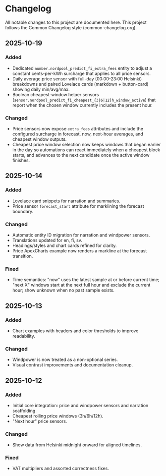 # Changelog

All notable changes to this project are documented here. This project follows the Common Changelog style (common-changelog.org).

## 2025-10-19
### Added
- Dedicated `number.nordpool_predict_fi_extra_fees` entity to adjust a constant cents-per-kWh surcharge that applies to all price sensors.
- Daily average price sensor with full-day (00:00-23:00 Helsinki) breakdowns and paired Lovelace cards (markdown + button-card) showing daily min/avg/max.
- Boolean cheapest-window helper sensors (`sensor.nordpool_predict_fi_cheapest_{3|6|12}h_window_active`) that report when the chosen window currently includes the present hour.

### Changed
- Price sensors now expose `extra_fees` attributes and include the configured surcharge in forecast, now, next-hour averages, and cheapest window outputs.
- Cheapest price window selection now keeps windows that began earlier in the day so automations can react immediately when a cheapest block starts, and advances to the next candidate once the active window finishes.

## 2025-10-14
### Added
- Lovelace card snippets for narration and summaries.
- Price sensor `forecast_start` attribute for marklining the forecast boundary.

### Changed
- Automatic entity ID migration for narration and windpower sensors.
- Translations updated for en, fi, sv.
- Headings/styles and chart cards refined for clarity.
- Price ApexCharts example now renders a markline at the forecast transition.

### Fixed
- Time semantics: "now" uses the latest sample at or before current time; "next X" windows start at the next full hour and exclude the current hour; show unknown when no past sample exists.

## 2025-10-13
### Added
- Chart examples with headers and color thresholds to improve readability.

### Changed
- Windpower is now treated as a non-optional series.
- Visual contrast improvements and documentation cleanup.

## 2025-10-12
### Added
- Initial core integration: price and windpower sensors and narration scaffolding.
- Cheapest rolling price windows (3h/6h/12h).
- "Next hour" price sensors.

### Changed
- Show data from Helsinki midnight onward for aligned timelines.

### Fixed
- VAT multipliers and assorted correctness fixes.
